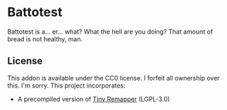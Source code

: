 # Battotest
Battotest is a... er... what? What the hell are you doing? That amount of bread is not healthy, man.

## License
This addon is available under the CC0 license. I forfeit all ownership over this. I'm sorry.
This project incorporates:
* A precompiled version of [Tiny Remapper](https://github.com/FabricMC/tiny-remapper) (LGPL-3.0)
